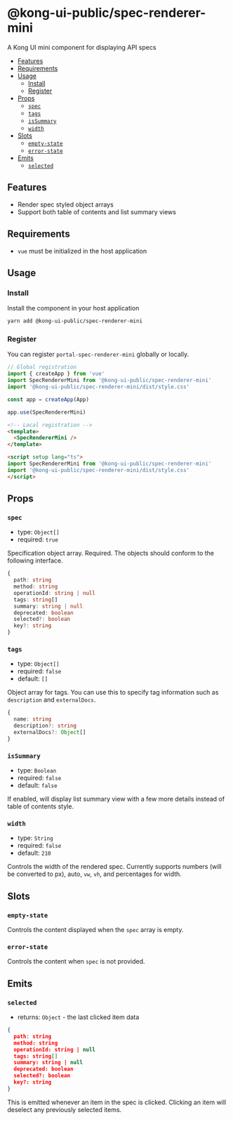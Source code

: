 # @kong-ui-public/spec-renderer-mini

A Kong UI mini component for displaying API specs

- [Features](#features)
- [Requirements](#requirements)
- [Usage](#usage)
  - [Install](#install)
  - [Register](#register)
- [Props](#props)
  - [`spec`](#spec)
  - [`tags`](#tags)
  - [`isSummary`](#issummary)
  - [`width`](#width)
- [Slots](#slots)
  - [`empty-state`](#empty-state)
  - [`error-state`](#error-state)
- [Emits](#emits)
  - [`selected`](#selected)

## Features

- Render spec styled object arrays
- Support both table of contents and list summary views

## Requirements

- `vue` must be initialized in the host application

## Usage

### Install

Install the component in your host application

```sh
yarn add @kong-ui-public/spec-renderer-mini
```

### Register

You can register `portal-spec-renderer-mini` globally or locally.

```typescript
// Global registration
import { createApp } from 'vue'
import SpecRendererMini from '@kong-ui-public/spec-renderer-mini'
import '@kong-ui-public/spec-renderer-mini/dist/style.css'

const app = createApp(App)

app.use(SpecRendererMini)

```

```html
<!-- Local registration -->
<template>
  <SpecRendererMini />
</template>

<script setup lang="ts">
import SpecRendererMini from '@kong-ui-public/spec-renderer-mini'
import '@kong-ui-public/spec-renderer-mini/dist/style.css'
</script>
```

## Props

### `spec`

- type: `Object[]`
- required: `true`

Specification object array. Required.
The objects should conform to the following interface.

```typescript
{
  path: string
  method: string
  operationId: string | null
  tags: string[]
  summary: string | null
  deprecated: boolean
  selected?: boolean
  key?: string
}
```

### `tags`

- type: `Object[]`
- required: `false`
- default: `[]`

Object array for tags. You can use this to specify tag information such as `description` and `externalDocs`.

```typescript
{
  name: string
  description?: string
  externalDocs?: Object[]
}
```

### `isSummary`

- type: `Boolean`
- required: `false`
- default: `false`

If enabled, will display list summary view with a few more details instead of table of contents style.

### `width`

- type: `String`
- required: `false`
- default: `210`

Controls the width of the rendered spec. Currently supports numbers (will be converted to px), auto, `vw`, `vh`, and percentages for width.

## Slots

### `empty-state`

Controls the content displayed when the `spec` array is empty.

### `error-state`

Controls the content when `spec` is not provided.

## Emits

### `selected`

- returns: `Object` - the last clicked item data

```json
{
  path: string
  method: string
  operationId: string | null
  tags: string[]
  summary: string | null
  deprecated: boolean
  selected?: boolean
  key?: string
}
```

This is emitted whenever an item in the spec is clicked. Clicking an item will deselect any previously selected items.
